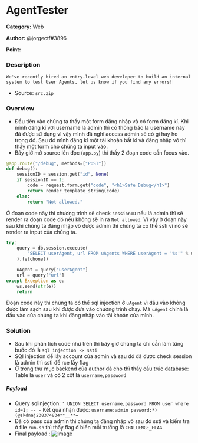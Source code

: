 AgentTester
===
**Category:** Web

**Author:** @jorgectf#3896

**Point:**

### Description
```
We've recently hired an entry-level web developer to build an internal system to test User Agents, let us know if you find any errors!
```
- Source: `src.zip`

### Overview
- Đầu tiên vào chúng ta thấy một form đăng nhập và có form đăng kí. Khi mình đăng kí với username là admin thì có thông báo là username này đã được sử dụng vì vậy mình đã nghĩ access admin sẽ có gì hay ho trong đó. Sau đó mình đăng kí một tài khoản bất kì và đăng nhập vô thì thấy một form cho chúng ta input vào. 
- Bây giờ mở source lên đọc (`app.py`) thì thấy 2 đoạn code cần focus vào.
```py
@app.route("/debug", methods=["POST"])
def debug():
    sessionID = session.get("id", None)
    if sessionID == 1:
        code = request.form.get("code", "<h1>Safe Debug</h1>")
        return render_template_string(code)
    else:
        return "Not allowed."
```
Ở đoạn code này thì chương trình sẽ check `sessionID` nếu là admin thì sẽ render ra đoạn code đó nếu không sẽ in ra `Not allowed`. Vì vậy ở đoạn này sau khi chúng ta đăng nhập vô được admin thì chúng ta có thể ssti vì nó sẽ render ra input của chúng ta.
```py
try:
    query = db.session.execute(
        "SELECT userAgent, url FROM uAgents WHERE userAgent = '%s'" % uAgent
    ).fetchone()

    uAgent = query["userAgent"]
    url = query["url"]
except Exception as e:
    ws.send(str(e))
    return
```
Đoạn code này thì chúng ta có thể sql injection ở `uAgent` vì đầu vào không được làm sạch sau khi được đưa vào chương trình chạy. Mà `uAgent` chính là đầu vào của chúng ta khi đăng nhập vào tài khoản của mình.

### Solution
- Sau khi phân tích code như trên thì bây giờ chúng ta chỉ cần làm từng bước đó là `sql injection -> ssti`
- SQl injection để lấy account của admin và sau đó đã được check session là admin thì ssti để rce lấy flag
- Ở trong thư mục backend của author đã cho thì thấy cấu trúc database: Table là `user` và có 2 cột là `username,password`

##### Payload
- Query sqlinjection: `' UNION SELECT username,password FROM user where id=1; -- -`
Kết quả nhận được: ```username:admin pasword:*)(@skdnaj238374834**__**=```
- Đã có pass của admin thì chúng ta đăng nhập vô sau đó ssti và kiểm tra ở file `run.sh` thì thấy flag ở biến mỗi trường là `CHALLENGE_FLAG`
- Final payload : ![image](https://user-images.githubusercontent.com/54855855/111076379-afcea280-851e-11eb-832f-0debdd197b87.png)